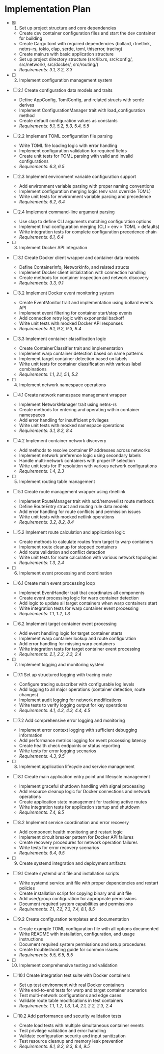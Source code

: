 # Implementation Plan

- [x] 1. Set up project structure and core dependencies

  - Create dev container configuration files and start the dev container for building
  - Create Cargo.toml with required dependencies (bollard, rtnetlink, netns-rs, tokio, clap, serde, toml, thiserror, tracing)
  - Create main.rs with basic application structure
  - Set up project directory structure (src/lib.rs, src/config/, src/network/, src/docker/, src/routing/)
  - _Requirements: 3.1, 3.2, 3.3_

- [ ] 2. Implement configuration management system
- [ ] 2.1 Create configuration data models and traits

  - Define AppConfig, TomlConfig, and related structs with serde derives
  - Implement ConfigurationManager trait with load_configuration method
  - Create default configuration values as constants
  - _Requirements: 5.1, 5.2, 5.3, 5.4, 5.5_

- [ ] 2.2 Implement TOML configuration file parsing

  - Write TOML file loading logic with error handling
  - Implement configuration validation for required fields
  - Create unit tests for TOML parsing with valid and invalid configurations
  - _Requirements: 6.3, 6.5_

- [ ] 2.3 Implement environment variable configuration support

  - Add environment variable parsing with proper naming conventions
  - Implement configuration merging logic (env vars override TOML)
  - Write unit tests for environment variable parsing and precedence
  - _Requirements: 6.2, 6.4_

- [ ] 2.4 Implement command-line argument parsing

  - Use clap to define CLI arguments matching configuration options
  - Implement final configuration merging (CLI > env > TOML > defaults)
  - Write integration tests for complete configuration precedence chain
  - _Requirements: 6.1, 6.4_

- [ ] 3. Implement Docker API integration
- [ ] 3.1 Create Docker client wrapper and container data models

  - Define ContainerInfo, NetworkInfo, and related structs
  - Implement Docker client initialization with connection handling
  - Create methods for container inspection and network discovery
  - _Requirements: 3.3, 9.1_

- [ ] 3.2 Implement Docker event monitoring system

  - Create EventMonitor trait and implementation using bollard events API
  - Implement event filtering for container start/stop events
  - Add connection retry logic with exponential backoff
  - Write unit tests with mocked Docker API responses
  - _Requirements: 9.1, 9.2, 9.3, 9.4_

- [ ] 3.3 Implement container classification logic

  - Create ContainerClassifier trait and implementation
  - Implement warp container detection based on name patterns
  - Implement target container detection based on labels
  - Write unit tests for container classification with various label combinations
  - _Requirements: 1.1, 2.1, 5.1, 5.2_

- [ ] 4. Implement network namespace operations
- [ ] 4.1 Create network namespace management wrapper

  - Implement NetworkManager trait using netns-rs
  - Create methods for entering and operating within container namespaces
  - Add error handling for insufficient privileges
  - Write unit tests with mocked namespace operations
  - _Requirements: 3.1, 8.2, 8.4_

- [ ] 4.2 Implement container network discovery

  - Add methods to resolve container IP addresses across networks
  - Implement network preference logic using secondary labels
  - Handle multi-network containers with proper IP selection
  - Write unit tests for IP resolution with various network configurations
  - _Requirements: 1.4, 2.3_

- [ ] 5. Implement routing table management
- [ ] 5.1 Create route management wrapper using rtnetlink

  - Implement RouteManager trait with add/remove/list route methods
  - Define RouteEntry struct and routing rule data models
  - Add error handling for route conflicts and permission issues
  - Write unit tests with mocked netlink operations
  - _Requirements: 3.2, 8.2, 8.4_

- [ ] 5.2 Implement route calculation and application logic

  - Create methods to calculate routes from target to warp containers
  - Implement route cleanup for stopped containers
  - Add route validation and conflict detection
  - Write unit tests for route calculation with various network topologies
  - _Requirements: 1.3, 2.4_

- [ ] 6. Implement event processing and coordination
- [ ] 6.1 Create main event processing loop

  - Implement EventHandler trait that coordinates all components
  - Create event processing logic for warp container detection
  - Add logic to update all target containers when warp containers start
  - Write integration tests for warp container event processing
  - _Requirements: 1.1, 1.2, 1.3_

- [ ] 6.2 Implement target container event processing

  - Add event handling logic for target container starts
  - Implement warp container lookup and route configuration
  - Add error handling for missing warp containers
  - Write integration tests for target container event processing
  - _Requirements: 2.1, 2.2, 2.3, 2.4_

- [ ] 7. Implement logging and monitoring system
- [ ] 7.1 Set up structured logging with tracing crate

  - Configure tracing subscriber with configurable log levels
  - Add logging to all major operations (container detection, route changes)
  - Implement audit logging for network modifications
  - Write tests to verify logging output for key operations
  - _Requirements: 4.1, 4.2, 4.3, 4.4, 4.5_

- [ ] 7.2 Add comprehensive error logging and monitoring

  - Implement error context logging with sufficient debugging information
  - Add performance metrics logging for event processing latency
  - Create health check endpoints or status reporting
  - Write tests for error logging scenarios
  - _Requirements: 4.3, 9.5_

- [ ] 8. Implement application lifecycle and service management
- [ ] 8.1 Create main application entry point and lifecycle management

  - Implement graceful shutdown handling with signal processing
  - Add resource cleanup logic for Docker connections and network operations
  - Create application state management for tracking active routes
  - Write integration tests for application startup and shutdown
  - _Requirements: 7.4, 9.5_

- [ ] 8.2 Implement service coordination and error recovery

  - Add component health monitoring and restart logic
  - Implement circuit breaker pattern for Docker API failures
  - Create recovery procedures for network operation failures
  - Write tests for error recovery scenarios
  - _Requirements: 9.4, 9.5_

- [ ] 9. Create systemd integration and deployment artifacts
- [ ] 9.1 Create systemd unit file and installation scripts

  - Write systemd service unit file with proper dependencies and restart policies
  - Create installation script for copying binary and unit file
  - Add user/group configuration for appropriate permissions
  - Document required system capabilities and permissions
  - _Requirements: 7.1, 7.2, 7.3, 7.4, 8.1, 8.5_

- [ ] 9.2 Create configuration templates and documentation

  - Create example TOML configuration file with all options documented
  - Write README with installation, configuration, and usage instructions
  - Document required system permissions and setup procedures
  - Create troubleshooting guide for common issues
  - _Requirements: 5.5, 6.5, 8.5_

- [ ] 10. Implement comprehensive testing and validation
- [ ] 10.1 Create integration test suite with Docker containers

  - Set up test environment with real Docker containers
  - Write end-to-end tests for warp and target container scenarios
  - Test multi-network configurations and edge cases
  - Validate route table modifications in test containers
  - _Requirements: 1.1, 1.2, 1.3, 1.4, 2.1, 2.2, 2.3, 2.4_

- [ ] 10.2 Add performance and security validation tests
  - Create load tests with multiple simultaneous container events
  - Test privilege validation and error handling
  - Validate configuration security and input sanitization
  - Test resource cleanup and memory leak prevention
  - _Requirements: 8.1, 8.2, 8.3, 8.4, 9.5_
